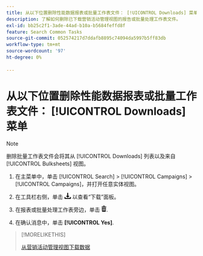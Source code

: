 ```yaml
---
title: 从以下位置删除性能数据报表或批量工作表文件： [!UICONTROL Downloads] 菜单
description: 了解如何删除已下载营销活动管理视图的报告或批量处理工作表文件。
exl-id: bb25c2f1-3ade-44ad-b10a-b5684feffd8f
feature: Search Common Tasks
source-git-commit: 052574217d7ddafb8895c74094da5997b5ff83db
workflow-type: tm+mt
source-wordcount: '97'
ht-degree: 0%

---
```


# 从以下位置删除性能数据报表或批量工作表文件： [!UICONTROL Downloads] 菜单

>[!NOTE]
>
>删除批量工作表文件会将其从 [!UICONTROL Downloads] 列表以及来自 [!UICONTROL Bulksheets] 视图。

1. 在主菜单中，单击 [!UICONTROL Search] > [!UICONTROL Campaigns] > [!UICONTROL Campaigns]，并打开任意实体视图。

1. 在工具栏右侧，单击 ![报告下载](/help/search-social-commerce/assets/download.png "报告下载") 以查看“下载”面板。

1. 在报表或批量处理工作表旁边，单击 ![删除](/help/search-social-commerce/assets/delete.png "删除").

1. 在确认消息中，单击 **[!UICONTROL Yes]**.

>[!MORELIKETHIS]
>
>[从营销活动管理视图下载数据](/help/search-social-commerce/common-tasks/navigation-editing-selection/download.md)
